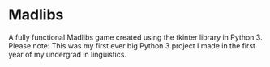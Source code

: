 # Madlibs
A fully functional Madlibs game created using the tkinter library in Python 3.
Please note: This was my first ever big Python 3 project I made in the first year of my undergrad in linguistics. 
